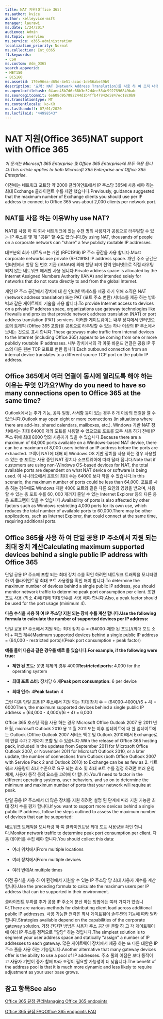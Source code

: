 ```yaml
---
title: NAT 지원(Office 365)
ms.author: kvice
author: kelleyvice-msft
manager: laurawi
ms.date: 1/24/2017
audience: Admin
ms.topic: overview
ms.service: o365-administration
localization_priority: Normal
ms.collection: Ent_O365
f1.keywords:
- CSH
ms.custom: Adm_O365
search.appverid:
- MET150
- BCS160
ms.assetid: 170e96ea-d65d-4e51-acac-1de56abe39b9
description: '요약: NAT (Network Address Translation)를 사용 하 여 조직 내에서 IP 주소당 사용할 수 있는 정확한 클라이언트 수를 대략적으로 결정 하는 방법에 대해 자세히 설명 합니다.'
ms.openlocfilehash: 04aec45b7d6c68b3e32d4ee384c9927896849bab
ms.sourcegitcommit: 6e608d957082244d1b4ffb47942e5847ec18c0b9
ms.translationtype: MT
ms.contentlocale: ko-KR
ms.lasthandoff: 07/01/2020
ms.locfileid: "44998543"
---
```

# <a name="nat-support-with-office-365"></a><span data-ttu-id="45800-103">NAT 지원(Office 365)</span><span class="sxs-lookup"><span data-stu-id="45800-103">NAT support with Office 365</span></span>

<span data-ttu-id="45800-104">*이 문서는 Microsoft 365 Enterprise 및 Office 365 Enterprise에 모두 적용 됩니다.*</span><span class="sxs-lookup"><span data-stu-id="45800-104">*This article applies to both Microsoft 365 Enterprise and Office 365 Enterprise.*</span></span>

<span data-ttu-id="45800-105">이전에는 네트워크 포트당 약 2000 클라이언트에서 IP 주소당 365에 사용 해야 하는 최대 Exchange 클라이언트 수를 제안 했습니다.</span><span class="sxs-lookup"><span data-stu-id="45800-105">Previously, guidance suggested that the maximum number of Exchange clients you should use per IP address to connect to Office 365 was about 2,000 clients per network port.</span></span>
  
## <a name="why-use-nat"></a><span data-ttu-id="45800-106">NAT를 사용 하는 이유</span><span class="sxs-lookup"><span data-stu-id="45800-106">Why use NAT?</span></span>

<span data-ttu-id="45800-107">NAT를 사용 하 여 회사 네트워크에 있는 수천 명의 사용자가 공용으로 라우팅할 수 있는 IP 주소를 몇 개 "공유" 할 수도 있습니다.</span><span class="sxs-lookup"><span data-stu-id="45800-107">By using NAT, thousands of people on a corporate network can "share" a few publicly routable IP addresses.</span></span>
  
<span data-ttu-id="45800-108">대부분의 회사 네트워크는 개인 (RFC1918) IP 주소 공간을 사용 합니다.</span><span class="sxs-lookup"><span data-stu-id="45800-108">Most corporate networks use private (RFC1918) IP address space.</span></span> <span data-ttu-id="45800-109">개인 주소 공간은 인터넷에서 할당 된 번호 기관 (IANA)에 의해 할당 되며 전역 인터넷으로 직접 라우팅 되지 않는 네트워크 에서만 사용 됩니다.</span><span class="sxs-lookup"><span data-stu-id="45800-109">Private address space is allocated by the Internet Assigned Numbers Authority (IANA) and intended solely for networks that do not route directly to and from the global Internet.</span></span>
  
<span data-ttu-id="45800-110">개인 IP 주소 공간에서 장치에 대 한 인터넷 액세스를 제공 하기 위해 조직은 NAT (network address translation) 또는 PAT (포트 주소 변환) 서비스를 제공 하는 방화벽과 같은 게이트웨이 기술을 사용 합니다.</span><span class="sxs-lookup"><span data-stu-id="45800-110">To provide Internet access to devices on a private IP address space, organizations use gateway technologies like firewalls and proxies that provide network address translation (NAT) or port address translation (PAT) services.</span></span> <span data-ttu-id="45800-111">이러한 게이트웨이는 내부 장치에서 인터넷으로의 트래픽 (Office 365 포함)을 공용으로 라우팅할 수 있는 하나 이상의 IP 주소에서 보내는 것으로 표시 합니다.</span><span class="sxs-lookup"><span data-stu-id="45800-111">These gateways make traffic from internal devices to the Internet (including Office 365) appear to be coming from one or more publicly routable IP addresses.</span></span> <span data-ttu-id="45800-112">내부 장치에서의 각 아웃 바운드 연결은 공용 IP 주소의 다른 원본 TCP 포트로 변환 됩니다.</span><span class="sxs-lookup"><span data-stu-id="45800-112">Each outbound connection from an internal device translates to a different source TCP port on the public IP address.</span></span> 
  
## <a name="why-do-you-need-to-have-so-many-connections-open-to-office-365-at-the-same-time"></a><span data-ttu-id="45800-113">Office 365에서 여러 연결이 동시에 열리도록 해야 하는 이유는 무엇 인가요?</span><span class="sxs-lookup"><span data-stu-id="45800-113">Why do you need to have so many connections open to Office 365 at the same time?</span></span>

<span data-ttu-id="45800-114">Outlook에서는 추가 기능, 공유 일정, 사서함 등이 있는 경우 8 개 이상의 연결을 열 수 있습니다.</span><span class="sxs-lookup"><span data-stu-id="45800-114">Outlook may open eight or more connections (in situations where there are add-ins, shared calendars, mailboxes, etc.).</span></span> <span data-ttu-id="45800-115">Windows 기반 NAT 장치에서는 최대 64000 개의 포트를 사용할 수 있으므로 포트를 모두 사용 하기 전에 IP 주소 뒤에 최대 8000 명의 사용자가 있을 수 있습니다.</span><span class="sxs-lookup"><span data-stu-id="45800-115">Because there are a maximum of 64,000 ports available on a Windows-based NAT device, there can be a maximum of 8,000 users behind an IP address before the ports are exhausted.</span></span> <span data-ttu-id="45800-116">고객이 NAT에 대해 비 Windows OS 기반 장치를 사용 하는 경우 사용할 수 있는 총 포트는 사용 중인 NAT 장치나 소프트웨어에 따라 달라 집니다.</span><span class="sxs-lookup"><span data-stu-id="45800-116">Note that if customers are using non-Windows OS-based devices for NAT, the total available ports are dependent on what NAT device or software is being used.</span></span> <span data-ttu-id="45800-117">이 시나리오에서 포트의 최대 수는 64000 보다 작을 수 있습니다.</span><span class="sxs-lookup"><span data-stu-id="45800-117">In this scenario, the maximum number of ports could be less than 64,000.</span></span> <span data-ttu-id="45800-118">포트를 사용 하는 경우에도 Windows 제한 4000 포트와 같은 다른 요인의 영향을 받으며, 사용할 수 있는 총 포트 수를 60, 000 개까지 줄일 수 있는 Internet Explorer 등의 다른 응용 프로그램이 있을 수 있습니다.</span><span class="sxs-lookup"><span data-stu-id="45800-118">Availability of ports is also affected by other factors such as Windows restricting 4,000 ports for its own use, which reduces the total number of available ports to 60,000.There may be other applications, such as Internet Explorer, that could connect at the same time, requiring additional ports.</span></span>
  
## <a name="calculating-maximum-supported-devices-behind-a-single-public-ip-address-with-office-365"></a><span data-ttu-id="45800-119">Office 365을 사용 하 여 단일 공용 IP 주소에서 지원 되는 최대 장치 계산</span><span class="sxs-lookup"><span data-stu-id="45800-119">Calculating maximum supported devices behind a single public IP address with Office 365</span></span>

<span data-ttu-id="45800-120">단일 공용 IP 주소에 포함 되는 최대 장치 수를 확인 하려면 네트워크 트래픽을 모니터링 하 여 클라이언트당 최대 포트 사용량을 확인 해야 합니다.</span><span class="sxs-lookup"><span data-stu-id="45800-120">To determine the maximum number of devices behind a single public IP address, you should monitor network traffic to determine peak port consumption per client.</span></span> <span data-ttu-id="45800-121">또한 포트 사용 (최소 4)에 대해 최대 인수를 사용 해야 합니다.</span><span class="sxs-lookup"><span data-stu-id="45800-121">Also, a peak factor should be used for the port usage (minimum 4).</span></span> 
  
 <span data-ttu-id="45800-122">**다음 수식을 사용 하 여 IP 주소당 지원 되는 장치 수를 계산 합니다.**</span><span class="sxs-lookup"><span data-stu-id="45800-122">**Use the following formula to calculate the number of supported devices per IP address:**</span></span>
  
<span data-ttu-id="45800-123">단일 공용 IP 주소에서 지원 되는 최대 장치 수 = (64000-제한 된 포트)/(최대 포트 소비 + 피크 계수)</span><span class="sxs-lookup"><span data-stu-id="45800-123">Maximum supported devices behind a single public IP address = (64,000 - restricted ports)/(Peak port consumption + peak factor)</span></span>
  
 <span data-ttu-id="45800-124">**예를 들어 다음과 같은 경우를 예로 들 있습니다.**</span><span class="sxs-lookup"><span data-stu-id="45800-124">**For example, if the following were true:**</span></span>
  
- <span data-ttu-id="45800-125">**제한 된 포트:** 운영 체제의 경우 4000</span><span class="sxs-lookup"><span data-stu-id="45800-125">**Restricted ports:** 4,000 for the operating system</span></span>

- <span data-ttu-id="45800-126">**최대 포트 소비:** 장치당 6 개</span><span class="sxs-lookup"><span data-stu-id="45800-126">**Peak port consumption:** 6 per device</span></span>

- <span data-ttu-id="45800-127">**최대 인수:** 4</span><span class="sxs-lookup"><span data-stu-id="45800-127">**Peak factor:** 4</span></span>

<span data-ttu-id="45800-128">그런 다음 단일 공용 IP 주소에서 지원 되는 최대 장치 수 = (64000-4000)/(6 + 4) = 6000</span><span class="sxs-lookup"><span data-stu-id="45800-128">Then, the maximum supported devices behind a single public IP address = (64,000 - 4,000)/(6 + 4) = 6,000</span></span>
  
<span data-ttu-id="45800-129">Office 365 호스팅 팩을 사용 하는 경우 Microsoft Office Outlook 2007 용 2011 년 9 월, microsoft Outlook 2010 용 11 월 2011 또는 이후 업데이트에 대 한 업데이트에는 Outlook (Office Outlook 2007 서비스 팩 2 및 Outlook 2010)에서 Exchange로의 연결 수가 2 개까지 포함 될 수 있습니다.</span><span class="sxs-lookup"><span data-stu-id="45800-129">With the release of Office 365 hosting pack, included in the updates from September 2011 for Microsoft Office Outlook 2007, or November 2011 for Microsoft Outlook 2010, or a later update, the number of connections from Outlook (both Office Outlook 2007 with Service Pack 2 and Outlook 2010) to Exchange can be as few as 2.</span></span> <span data-ttu-id="45800-130">네트워크 사용량이 최대 수준으로 요구 되는 최소 및 최대 포트 수를 결정 하려면 여러 운영 체제, 사용자 동작 등의 요소를 고려해 야 합니다.</span><span class="sxs-lookup"><span data-stu-id="45800-130">You'll need to factor in the different operating systems, user behaviors, and so on to determine the minimum and maximum number of ports that your network will require at peak.</span></span>
  
<span data-ttu-id="45800-131">단일 공용 IP 주소에서 더 많은 장치를 지원 하려면 설명 된 단계에 따라 지원 가능한 최대 장치 수를 평가 합니다.</span><span class="sxs-lookup"><span data-stu-id="45800-131">If you want to support more devices behind a single public IP address, follow the steps outlined to assess the maximum number of devices that can be supported:</span></span>
  
<span data-ttu-id="45800-132">네트워크 트래픽을 모니터링 하 여 클라이언트당 최대 포트 사용량을 확인 합니다.</span><span class="sxs-lookup"><span data-stu-id="45800-132">Monitor network traffic to determine peak port consumption per client.</span></span> <span data-ttu-id="45800-133">다음 데이터를 수집 해야 합니다.</span><span class="sxs-lookup"><span data-stu-id="45800-133">You should collect this data:</span></span>
  
- <span data-ttu-id="45800-134">여러 위치에서</span><span class="sxs-lookup"><span data-stu-id="45800-134">From multiple locations</span></span>
    
- <span data-ttu-id="45800-135">여러 장치에서</span><span class="sxs-lookup"><span data-stu-id="45800-135">From multiple devices</span></span>
    
- <span data-ttu-id="45800-136">여러 번에</span><span class="sxs-lookup"><span data-stu-id="45800-136">At multiple times</span></span>
    
<span data-ttu-id="45800-137">이전 공식을 사용 하 여 환경에서 지원할 수 있는 IP 주소당 당 최대 사용자 개수를 계산 합니다.</span><span class="sxs-lookup"><span data-stu-id="45800-137">Use the preceding formula to calculate the maximum users per IP address that can be supported in their environment.</span></span>
  
<span data-ttu-id="45800-138">클라이언트 부하를 추가 공용 IP 주소에 분산 하는 방법에는 여러 가지가 있습니다.</span><span class="sxs-lookup"><span data-stu-id="45800-138">There are various methods for distributing client load across additional public IP addresses.</span></span> <span data-ttu-id="45800-139">사용 가능한 전략은 회사 게이트웨이 솔루션의 기능에 따라 달라 집니다.</span><span class="sxs-lookup"><span data-stu-id="45800-139">Strategies available depend on the capabilities of the corporate gateway solution.</span></span> <span data-ttu-id="45800-140">가장 간단한 방법은 사용자 주소 공간을 분할 하 고 각 게이트웨이에 여러 IP 주소를 정적으로 "할당" 하는 것입니다.</span><span class="sxs-lookup"><span data-stu-id="45800-140">The simplest solution is to segment your user address space and statically "assign" a number of IP addresses to each gateway.</span></span> <span data-ttu-id="45800-141">많은 게이트웨이 장치에서 제공 하는 또 다른 대안은 IP 주소 풀을 사용 하는 기능입니다.</span><span class="sxs-lookup"><span data-stu-id="45800-141">Another alternative that many gateway devices offer is the ability to use a pool of IP addresses.</span></span> <span data-ttu-id="45800-142">주소 풀의 이점은 보다 동적이 고 사용자 기반이 증가 함에 따라 조정이 필요할 가능성이 더 낮습니다.</span><span class="sxs-lookup"><span data-stu-id="45800-142">The benefit of the address pool is that it is much more dynamic and less likely to require adjustment as your user base grows.</span></span>
  
## <a name="see-also"></a><span data-ttu-id="45800-143">참고 항목</span><span class="sxs-lookup"><span data-stu-id="45800-143">See also</span></span>

[<span data-ttu-id="45800-144">Office 365 끝점 관리</span><span class="sxs-lookup"><span data-stu-id="45800-144">Managing Office 365 endpoints</span></span>](https://support.office.com/article/99cab9d4-ef59-4207-9f2b-3728eb46bf9a)
  
[<span data-ttu-id="45800-145">Office 365 끝점 FAQ</span><span class="sxs-lookup"><span data-stu-id="45800-145">Office 365 endpoints FAQ</span></span>](https://support.office.com/article/d4088321-1c89-4b96-9c99-54c75cae2e6d)

